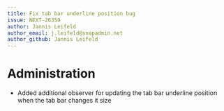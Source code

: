 ```yaml
---
title: Fix tab bar underline position bug
issue: NEXT-26359
author: Jannis Leifeld
author_email: j.leifeld@snapadmin.net
author_github: Jannis Leifeld
---
```

# Administration
* Added additional observer for updating the tab bar underline position when the tab bar changes it size

